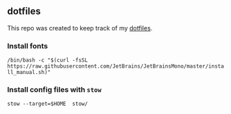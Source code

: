 ## dotfiles

This repo was created to keep track of my [dotfiles](https://dotfiles.github.io/).

### Install fonts
`/bin/bash -c "$(curl -fsSL https://raw.githubusercontent.com/JetBrains/JetBrainsMono/master/install_manual.sh)"`

### Install config files with `stow`
`stow --target=$HOME  stow/`
